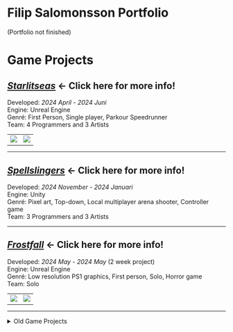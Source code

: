 # Filip Salomonsson Portfolio
(Portfolio not finished)
# Game Projects

## [***Starlitseas***](Starlitseas) ← Click here for more info!
Developed: *2024 April - 2024 Juni*  
Engine: Unreal Engine  
Genré: First Person, Single player, Parkour Speedrunner  
Team: 4 Programmers and 3 Artists

<table>
  <tr>
    <td><img src="Starlitseas/Images/TailJump.gif" /></td>
    <td><img src="Starlitseas/Images/Level7_Glide.gif" /></td>
  </tr>
</table>

---

## [***Spellslingers***](SpellSlingers) ← Click here for more info!
Developed: *2024 November - 2024 Januari*  
Engine: Unity  
Genré: Pixel art, Top-down, Local multiplayer arena shooter, Controller game  
Team: 3 Programmers and 3 Artists  

---

## [***Frostfall***](Frostfall) ← Click here for more info!  
Developed: *2024 May - 2024 May*  (2 week project)    
Engine: Unreal Engine  
Genré: Low resolution PS1 graphics, First person, Solo, Horror game  
Team: Solo   

<table>
  <tr>
    <td><img src="Frostfall/Images/WendigoInGame.gif" /></td>
    <td><img src="Frostfall/Images/Turnin.gif" /></td>   
  </tr>
</table>

---

<details>
<summary>Old Game Projects</summary> 

## Islands of Tjom  
In 2021 i spent half a year learning how to make a cool looking cartoon style 3D rpg/survival game in unity for my degree project.   
In the link below is my essay and a powerpoint on the game (in Swedish).

Degree project essay and powerpoint: [Drive_Document](https://drive.google.com/drive/folders/1aACRJVYvIYw3PrxSMH7jPCPunhG_WQpW)

## Tjom
Tjom is a retro mario type game, made in Unity. A solo, 2 week project. Tjom has 3 levels, 2 normal and 1 boss level. Made in 2020.

Website link: [Tjom indiedb](https://www.indiedb.com/games/tjom/downloads/tjom)

![Tjom_Level1](/Assests/Tjom_Level1.png)
![Tjom_Level2](/Assests/Tjom_Level2.png)
![Tjom_Level3](/Assests/Tjom_Level3.png)
</details>
